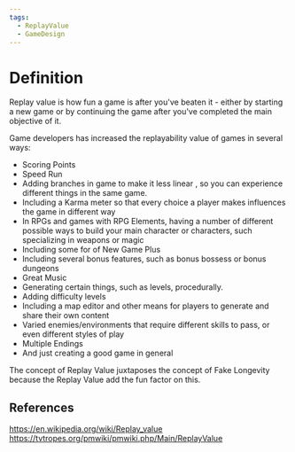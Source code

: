 ```yaml
---
tags:
  - ReplayValue
  - GameDesign
---
```

# Definition
Replay value is how fun a game is after you've beaten it - either by starting a new game or by continuing the game after you've completed the main objective of it.

Game developers has increased the replayability value of games in several ways:
- Scoring Points
- Speed Run
- Adding branches in game to make it less linear , so you can experience different things in the same game.
- Including a Karma meter so that every choice a player makes influences the game in different way
- In RPGs and games with RPG Elements, having a number of different possible ways to build your main character or characters, such specializing in weapons or magic
- Including some for of New Game Plus
- Including several bonus features, such as bonus bossess or bonus dungeons
- Great Music
- Generating certain things, such as levels, procedurally.
- Adding difficulty levels
- Including a map editor and other means for players to generate and share their own content
- Varied enemies/environments that require different skills to pass, or even different styles of play
- Multiple Endings
- And just creating a good game in general

The concept of Replay Value juxtaposes the concept of Fake Longevity because the Replay Value add the fun factor on this.

## References
https://en.wikipedia.org/wiki/Replay_value
https://tvtropes.org/pmwiki/pmwiki.php/Main/ReplayValue
